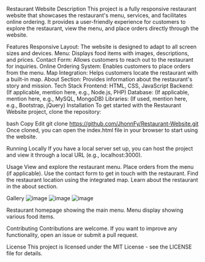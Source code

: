 Restaurant Website
Description
This project is a fully responsive restaurant website that showcases the restaurant's menu, services, and facilitates online ordering. It provides a user-friendly experience for customers to explore the restaurant, view the menu, and place orders directly through the website.

Features
Responsive Layout: The website is designed to adapt to all screen sizes and devices.
Menu: Displays food items with images, descriptions, and prices.
Contact Form: Allows customers to reach out to the restaurant for inquiries.
Online Ordering System: Enables customers to place orders from the menu.
Map Integration: Helps customers locate the restaurant with a built-in map.
About Section: Provides information about the restaurant's story and mission.
Tech Stack
Frontend: HTML, CSS, JavaScript
Backend: (If applicable, mention here, e.g., Node.js, PHP)
Database: (If applicable, mention here, e.g., MySQL, MongoDB)
Libraries: (If used, mention here, e.g., Bootstrap, jQuery)
Installation
To get started with the Restaurant Website project, clone the repository:

bash
Copy
Edit
git clone https://github.com/JhonnFy/Restaurant-Website.git
Once cloned, you can open the index.html file in your browser to start using the website.

Running Locally
If you have a local server set up, you can host the project and view it through a local URL (e.g., localhost:3000).

Usage
View and explore the restaurant menu.
Place orders from the menu (if applicable).
Use the contact form to get in touch with the restaurant.
Find the restaurant location using the integrated map.
Learn about the restaurant in the about section.

Gallery
![image](https://github.com/JhonnFy/Restaurant-Website/assets/97255802/e7032a57-6025-474e-9af6-d069bbaf13c0)
![image](https://github.com/JhonnFy/Restaurant-Website/assets/97255802/e4d0a825-9766-4620-b780-792a6f780a5e)
![image](https://github.com/JhonnFy/Restaurant-Website/assets/97255802/3e996b2a-41c8-4a02-a2c0-de850c7b2c40)

Restaurant homepage showing the main menu.
Menu display showing various food items.

Contributing
Contributions are welcome. If you want to improve any functionality, open an issue or submit a pull request.

License
This project is licensed under the MIT License - see the LICENSE file for details.

